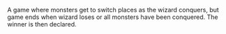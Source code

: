 A game where monsters get to switch places as the wizard conquers, but game ends when wizard loses or all monsters have been conquered. The winner is then declared.
